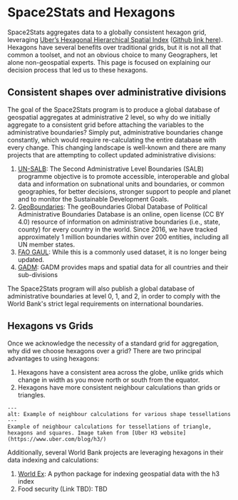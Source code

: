 # Space2Stats and Hexagons
Space2Stats aggregates data to a globally consistent hexagon grid, leveraging [Uber’s Hexagonal Hierarchical Spatial Index](https://www.uber.com/blog/h3/) ([Github link here](https://github.com/uber/h3)). Hexagons have several benefits over traditional grids, but it is not all that common a toolset, and not an obvious choice to many Geographers, let alone non-geospatial experts. This page is focused on explaining our decision process that led us to these hexagons.

## Consistent shapes over administrative divisions
The goal of the Space2Stats program is to produce a global database of geospatial aggregates at administrative 2 level, so why do we initially aggregate to a consistent grid before attaching the variables to the administrative boundaries? Simply put, administrative boundaries change constantly, which would require re-calculating the entire database with every change. This changing landscape is well-known and there are many projects that are attempting to collect updated administrative divisions:

1. [UN-SALB](https://salb.un.org/en): The Second Administrative Level Boundaries (SALB) programme objective is to promote accessible, interoperable and global data and information on subnational units and boundaries, or common geographies, for better decisions, stronger support to people and planet and to monitor the Sustainable Development Goals.
2. [GeoBoundaries](https://www.geoboundaries.org/): The geoBoundaries Global Database of Political Administrative Boundaries Database is an online, open license (CC BY 4.0) resource of information on administrative boundaries (i.e., state, county) for every country in the world. Since 2016, we have tracked approximately 1 million boundaries within over 200 entities, including all UN member states.
3. [FAO GAUL](https://developers.google.com/earth-engine/datasets/catalog/FAO_GAUL_2015_level0): While this is a commonly used dataset, it is no longer being updated.
4. [GADM](https://gadm.org/index.html): GADM provides maps and spatial data for all countries and their sub-divisions

The Space2Stats program will also publish a global database of administrative boundaries at level 0, 1, and 2, in order to comply with the World Bank's strict legal requirements on international boundaries.

## Hexagons vs Grids
Once we acknowledge the necessity of a standard grid for aggregation, why did we choose hexagons over a grid? There are two principal advantages to using hexagons:
1. Hexagons have a consistent area across the globe, unlike grids which change in width as you move north or south from the equator.
2. Hexagons have more consistent neighbour calculations than grids or triangles.

```{figure} images/hexagon_neighbours.jpg
---
alt: Example of neighbour calculations for various shape tessellations
---
Example of neighbour calculations for tessellations of triangle, hexagons and squares. Image taken from [Uber H3 website](https://www.uber.com/blog/h3/)
```

Additionally, several World Bank projects are leveraging hexagons in their data indexing and calculations:

1. [World Ex](https://worldbank.github.io/worldex/): A python package for indexing geospatial data with the h3 index
2. Food security (Link TBD): TBD